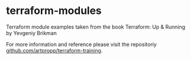 # terraform-modules
Terraform module examples taken from the book Terraform: Up &amp; Running by Yevgeniy Brikman

For more information and reference please visit the repositoriy [github.com/artpropp/terraform-training](https://github.com/artpropp/terraform-training).
